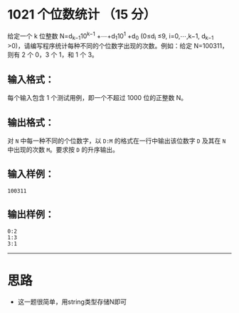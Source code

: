 #	1021 个位数统计 （15 分）

给定一个 k 位整数 N=d<sub>k−1</sub>10<sup>k−1</sup> +⋯+d<sub>1</sub>10<sup>1</sup> +d<sub>0</sub>   (0≤d<sub>i</sub> ≤9, i=0,⋯,k−1, d<sub>k−1</sub> >0)，请编写程序统计每种不同的个位数字出现的次数。例如：给定 N=100311，则有 2 个 0，3 个 1，和 1 个 3。

##	输入格式：

每个输入包含 1 个测试用例，即一个不超过 1000 位的正整数 N。

##	输出格式：

对 `N` 中每一种不同的个位数字，以 `D:M` 的格式在一行中输出该位数字 `D` 及其在 `N` 中出现的次数 `M`。要求按 `D` 的升序输出。

##	输入样例：
```
100311
```
##	输出样例：
```
0:2
1:3
3:1
```
___

#	思路

*	这一题很简单，用string类型存储N即可